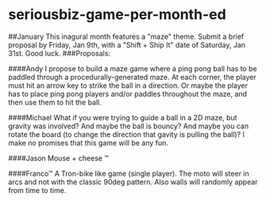 seriousbiz-game-per-month-ed
============================

##January
This inagural month features a "maze" theme.  Submit a brief proposal by Friday, Jan 9th, with a "Shift + Ship It" date of Saturday, Jan 31st.  Good luck.
###Proposals:

####Andy
I propose to build a maze game where a ping pong ball has to be paddled through a procedurally-generated maze.  At each corner, the player must hit an arrow key to strike the ball in a direction.  Or maybe the player has to place ping pong players and/or paddles throughout the maze, and then use them to hit the ball.

####Michael
What if you were trying to guide a ball in a 2D maze, but gravity was involved? And maybe the ball is bouncy? And maybe you can rotate the board (to change the direction that gavity is pulling the ball)? I make no promises that this game will be any fun.

####Jason
Mouse + cheese &trade;

####Franco&trade;
A Tron-bike like game (single player). The moto will steer in arcs and not with the classic 90deg pattern. Also walls will randomly appear from time to time.
